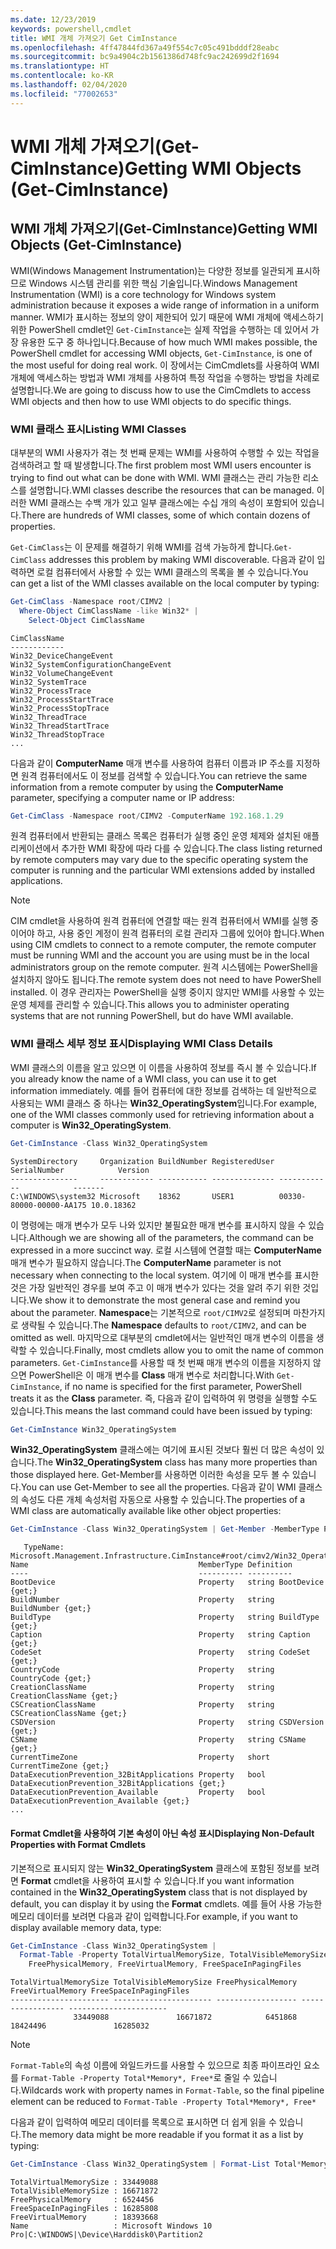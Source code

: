 ```yaml
---
ms.date: 12/23/2019
keywords: powershell,cmdlet
title: WMI 개체 가져오기 Get CimInstance
ms.openlocfilehash: 4ff47844fd367a49f554c7c05c491bdddf28eabc
ms.sourcegitcommit: bc9a4904c2b1561386d748fc9ac242699d2f1694
ms.translationtype: HT
ms.contentlocale: ko-KR
ms.lasthandoff: 02/04/2020
ms.locfileid: "77002653"
---
```

# <a name="getting-wmi-objects-get-ciminstance"></a><span data-ttu-id="e837a-103">WMI 개체 가져오기(Get-CimInstance)</span><span class="sxs-lookup"><span data-stu-id="e837a-103">Getting WMI Objects (Get-CimInstance)</span></span>

## <a name="getting-wmi-objects-get-ciminstance"></a><span data-ttu-id="e837a-104">WMI 개체 가져오기(Get-CimInstance)</span><span class="sxs-lookup"><span data-stu-id="e837a-104">Getting WMI Objects (Get-CimInstance)</span></span>

<span data-ttu-id="e837a-105">WMI(Windows Management Instrumentation)는 다양한 정보를 일관되게 표시하므로 Windows 시스템 관리를 위한 핵심 기술입니다.</span><span class="sxs-lookup"><span data-stu-id="e837a-105">Windows Management Instrumentation (WMI) is a core technology for Windows system administration because it exposes a wide range of information in a uniform manner.</span></span> <span data-ttu-id="e837a-106">WMI가 표시하는 정보의 양이 제한되어 있기 때문에 WMI 개체에 액세스하기 위한 PowerShell cmdlet인 `Get-CimInstance`는 실제 작업을 수행하는 데 있어서 가장 유용한 도구 중 하나입니다.</span><span class="sxs-lookup"><span data-stu-id="e837a-106">Because of how much WMI makes possible, the PowerShell cmdlet for accessing WMI objects, `Get-CimInstance`, is one of the most useful for doing real work.</span></span> <span data-ttu-id="e837a-107">이 장에서는 CimCmdlets를 사용하여 WMI 개체에 액세스하는 방법과 WMI 개체를 사용하여 특정 작업을 수행하는 방법을 차례로 설명합니다.</span><span class="sxs-lookup"><span data-stu-id="e837a-107">We are going to discuss how to use the CimCmdlets to access WMI objects and then how to use WMI objects to do specific things.</span></span>

### <a name="listing-wmi-classes"></a><span data-ttu-id="e837a-108">WMI 클래스 표시</span><span class="sxs-lookup"><span data-stu-id="e837a-108">Listing WMI Classes</span></span>

<span data-ttu-id="e837a-109">대부분의 WMI 사용자가 겪는 첫 번째 문제는 WMI를 사용하여 수행할 수 있는 작업을 검색하려고 할 때 발생합니다.</span><span class="sxs-lookup"><span data-stu-id="e837a-109">The first problem most WMI users encounter is trying to find out what can be done with WMI.</span></span> <span data-ttu-id="e837a-110">WMI 클래스는 관리 가능한 리소스를 설명합니다.</span><span class="sxs-lookup"><span data-stu-id="e837a-110">WMI classes describe the resources that can be managed.</span></span> <span data-ttu-id="e837a-111">이러한 WMI 클래스는 수백 개가 있고 일부 클래스에는 수십 개의 속성이 포함되어 있습니다.</span><span class="sxs-lookup"><span data-stu-id="e837a-111">There are hundreds of WMI classes, some of which contain dozens of properties.</span></span>

<span data-ttu-id="e837a-112">`Get-CimClass`는 이 문제를 해결하기 위해 WMI를 검색 가능하게 합니다.</span><span class="sxs-lookup"><span data-stu-id="e837a-112">`Get-CimClass` addresses this problem by making WMI discoverable.</span></span> <span data-ttu-id="e837a-113">다음과 같이 입력하면 로컬 컴퓨터에서 사용할 수 있는 WMI 클래스의 목록을 볼 수 있습니다.</span><span class="sxs-lookup"><span data-stu-id="e837a-113">You can get a list of the WMI classes available on the local computer by typing:</span></span>

```powershell
Get-CimClass -Namespace root/CIMV2 |
  Where-Object CimClassName -like Win32* |
    Select-Object CimClassName
```

```Output
CimClassName
------------
Win32_DeviceChangeEvent
Win32_SystemConfigurationChangeEvent
Win32_VolumeChangeEvent
Win32_SystemTrace
Win32_ProcessTrace
Win32_ProcessStartTrace
Win32_ProcessStopTrace
Win32_ThreadTrace
Win32_ThreadStartTrace
Win32_ThreadStopTrace
...
```

<span data-ttu-id="e837a-114">다음과 같이 **ComputerName** 매개 변수를 사용하여 컴퓨터 이름과 IP 주소를 지정하면 원격 컴퓨터에서도 이 정보를 검색할 수 있습니다.</span><span class="sxs-lookup"><span data-stu-id="e837a-114">You can retrieve the same information from a remote computer by using the **ComputerName** parameter, specifying a computer name or IP address:</span></span>

```powershell
Get-CimClass -Namespace root/CIMV2 -ComputerName 192.168.1.29
```

<span data-ttu-id="e837a-115">원격 컴퓨터에서 반환되는 클래스 목록은 컴퓨터가 실행 중인 운영 체제와 설치된 애플리케이션에서 추가한 WMI 확장에 따라 다를 수 있습니다.</span><span class="sxs-lookup"><span data-stu-id="e837a-115">The class listing returned by remote computers may vary due to the specific operating system the computer is running and the particular WMI extensions added by installed applications.</span></span>

> [!NOTE]
> <span data-ttu-id="e837a-116">CIM cmdlet을 사용하여 원격 컴퓨터에 연결할 때는 원격 컴퓨터에서 WMI를 실행 중이어야 하고, 사용 중인 계정이 원격 컴퓨터의 로컬 관리자 그룹에 있어야 합니다.</span><span class="sxs-lookup"><span data-stu-id="e837a-116">When using CIM cmdlets to connect to a remote computer, the remote computer must be running WMI and the account you are using must be in the local administrators group on the remote computer.</span></span>
> <span data-ttu-id="e837a-117">원격 시스템에는 PowerShell을 설치하지 않아도 됩니다.</span><span class="sxs-lookup"><span data-stu-id="e837a-117">The remote system does not need to have PowerShell installed.</span></span> <span data-ttu-id="e837a-118">이 경우 관리자는 PowerShell을 실행 중이지 않지만 WMI를 사용할 수 있는 운영 체제를 관리할 수 있습니다.</span><span class="sxs-lookup"><span data-stu-id="e837a-118">This allows you to administer operating systems that are not running PowerShell, but do have WMI available.</span></span>

### <a name="displaying-wmi-class-details"></a><span data-ttu-id="e837a-119">WMI 클래스 세부 정보 표시</span><span class="sxs-lookup"><span data-stu-id="e837a-119">Displaying WMI Class Details</span></span>

<span data-ttu-id="e837a-120">WMI 클래스의 이름을 알고 있으면 이 이름을 사용하여 정보를 즉시 볼 수 있습니다.</span><span class="sxs-lookup"><span data-stu-id="e837a-120">If you already know the name of a WMI class, you can use it to get information immediately.</span></span> <span data-ttu-id="e837a-121">예를 들어 컴퓨터에 대한 정보를 검색하는 데 일반적으로 사용되는 WMI 클래스 중 하나는 **Win32_OperatingSystem**입니다.</span><span class="sxs-lookup"><span data-stu-id="e837a-121">For example, one of the WMI classes commonly used for retrieving information about a computer is **Win32_OperatingSystem**.</span></span>

```powershell
Get-CimInstance -Class Win32_OperatingSystem
```

```Output
SystemDirectory     Organization BuildNumber RegisteredUser SerialNumber            Version
---------------     ------------ ----------- -------------- ------------            -------
C:\WINDOWS\system32 Microsoft    18362       USER1          00330-80000-00000-AA175 10.0.18362
```

<span data-ttu-id="e837a-122">이 명령에는 매개 변수가 모두 나와 있지만 불필요한 매개 변수를 표시하지 않을 수 있습니다.</span><span class="sxs-lookup"><span data-stu-id="e837a-122">Although we are showing all of the parameters, the command can be expressed in a more succinct way.</span></span>
<span data-ttu-id="e837a-123">로컬 시스템에 연결할 때는 **ComputerName** 매개 변수가 필요하지 않습니다.</span><span class="sxs-lookup"><span data-stu-id="e837a-123">The **ComputerName** parameter is not necessary when connecting to the local system.</span></span> <span data-ttu-id="e837a-124">여기에 이 매개 변수를 표시한 것은 가장 일반적인 경우를 보여 주고 이 매개 변수가 있다는 것을 알려 주기 위한 것입니다.</span><span class="sxs-lookup"><span data-stu-id="e837a-124">We show it to demonstrate the most general case and remind you about the parameter.</span></span> <span data-ttu-id="e837a-125">**Namespace**는 기본적으로 `root/CIMV2`로 설정되며 마찬가지로 생략될 수 있습니다.</span><span class="sxs-lookup"><span data-stu-id="e837a-125">The **Namespace** defaults to `root/CIMV2`, and can be omitted as well.</span></span> <span data-ttu-id="e837a-126">마지막으로 대부분의 cmdlet에서는 일반적인 매개 변수의 이름을 생략할 수 있습니다.</span><span class="sxs-lookup"><span data-stu-id="e837a-126">Finally, most cmdlets allow you to omit the name of common parameters.</span></span> <span data-ttu-id="e837a-127">`Get-CimInstance`를 사용할 때 첫 번째 매개 변수의 이름을 지정하지 않으면 PowerShell은 이 매개 변수를 **Class** 매개 변수로 처리합니다.</span><span class="sxs-lookup"><span data-stu-id="e837a-127">With `Get-CimInstance`, if no name is specified for the first parameter, PowerShell treats it as the **Class** parameter.</span></span> <span data-ttu-id="e837a-128">즉, 다음과 같이 입력하여 위 명령을 실행할 수도 있습니다.</span><span class="sxs-lookup"><span data-stu-id="e837a-128">This means the last command could have been issued by typing:</span></span>

```powershell
Get-CimInstance Win32_OperatingSystem
```

<span data-ttu-id="e837a-129">**Win32_OperatingSystem** 클래스에는 여기에 표시된 것보다 훨씬 더 많은 속성이 있습니다.</span><span class="sxs-lookup"><span data-stu-id="e837a-129">The **Win32_OperatingSystem** class has many more properties than those displayed here.</span></span> <span data-ttu-id="e837a-130">Get-Member를 사용하면 이러한 속성을 모두 볼 수 있습니다.</span><span class="sxs-lookup"><span data-stu-id="e837a-130">You can use Get-Member to see all the properties.</span></span> <span data-ttu-id="e837a-131">다음과 같이 WMI 클래스의 속성도 다른 개체 속성처럼 자동으로 사용할 수 있습니다.</span><span class="sxs-lookup"><span data-stu-id="e837a-131">The properties of a WMI class are automatically available like other object properties:</span></span>

```powershell
Get-CimInstance -Class Win32_OperatingSystem | Get-Member -MemberType Property
```

```Output
   TypeName: Microsoft.Management.Infrastructure.CimInstance#root/cimv2/Win32_OperatingSystem
Name                                      MemberType Definition
----                                      ---------- ----------
BootDevice                                Property   string BootDevice {get;}
BuildNumber                               Property   string BuildNumber {get;}
BuildType                                 Property   string BuildType {get;}
Caption                                   Property   string Caption {get;}
CodeSet                                   Property   string CodeSet {get;}
CountryCode                               Property   string CountryCode {get;}
CreationClassName                         Property   string CreationClassName {get;}
CSCreationClassName                       Property   string CSCreationClassName {get;}
CSDVersion                                Property   string CSDVersion {get;}
CSName                                    Property   string CSName {get;}
CurrentTimeZone                           Property   short CurrentTimeZone {get;}
DataExecutionPrevention_32BitApplications Property   bool DataExecutionPrevention_32BitApplications {get;}
DataExecutionPrevention_Available         Property   bool DataExecutionPrevention_Available {get;}
...
```

#### <a name="displaying-non-default-properties-with-format-cmdlets"></a><span data-ttu-id="e837a-132">Format Cmdlet을 사용하여 기본 속성이 아닌 속성 표시</span><span class="sxs-lookup"><span data-stu-id="e837a-132">Displaying Non-Default Properties with Format Cmdlets</span></span>

<span data-ttu-id="e837a-133">기본적으로 표시되지 않는 **Win32_OperatingSystem** 클래스에 포함된 정보를 보려면 **Format** cmdlet을 사용하여 표시할 수 있습니다.</span><span class="sxs-lookup"><span data-stu-id="e837a-133">If you want information contained in the **Win32_OperatingSystem** class that is not displayed by default, you can display it by using the **Format** cmdlets.</span></span> <span data-ttu-id="e837a-134">예를 들어 사용 가능한 메모리 데이터를 보려면 다음과 같이 입력합니다.</span><span class="sxs-lookup"><span data-stu-id="e837a-134">For example, if you want to display available memory data, type:</span></span>

```powershell
Get-CimInstance -Class Win32_OperatingSystem |
  Format-Table -Property TotalVirtualMemorySize, TotalVisibleMemorySize,
    FreePhysicalMemory, FreeVirtualMemory, FreeSpaceInPagingFiles
```

```Output
TotalVirtualMemorySize TotalVisibleMemorySize FreePhysicalMemory FreeVirtualMemory FreeSpaceInPagingFiles
---------------------- ---------------------- ------------------ ----------------- ----------------------
              33449088               16671872            6451868          18424496               16285032
```

> [!NOTE]
> <span data-ttu-id="e837a-135">`Format-Table`의 속성 이름에 와일드카드를 사용할 수 있으므로 최종 파이프라인 요소를 `Format-Table -Property Total*Memory*, Free*`로 줄일 수 있습니다.</span><span class="sxs-lookup"><span data-stu-id="e837a-135">Wildcards work with property names in `Format-Table`, so the final pipeline element can be reduced to `Format-Table -Property Total*Memory*, Free*`</span></span>

<span data-ttu-id="e837a-136">다음과 같이 입력하여 메모리 데이터를 목록으로 표시하면 더 쉽게 읽을 수 있습니다.</span><span class="sxs-lookup"><span data-stu-id="e837a-136">The memory data might be more readable if you format it as a list by typing:</span></span>

```powershell
Get-CimInstance -Class Win32_OperatingSystem | Format-List Total*Memory*, Free*
```

```Output
TotalVirtualMemorySize : 33449088
TotalVisibleMemorySize : 16671872
FreePhysicalMemory     : 6524456
FreeSpaceInPagingFiles : 16285808
FreeVirtualMemory      : 18393668
Name                   : Microsoft Windows 10 Pro|C:\WINDOWS|\Device\Harddisk0\Partition2
```

